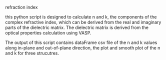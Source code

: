 refraction index

this python script is designed to calculate n and k, the components of the complex refractive index, which can be derived from the real and imaginary parts of the dielectric matrix. The dielectric matrix is derived from the optical properties calculation using VASP. 

The output of this script contains dataFrame csv file of the n and k values along in-plane and out-of-plane direction, the plot and smooth plot of the n and k for three strucutres. 



